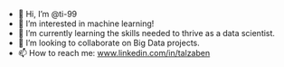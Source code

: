 - 👋 Hi, I’m @ti-99
- 👀 I’m interested in machine learning!
- 🌱 I’m currently learning the skills needed to thrive as a data scientist.
- 💞️ I’m looking to collaborate on Big Data projects.
- 📫 How to reach me: www.linkedin.com/in/talzaben

<!---
ti-99/ti-99 is a ✨ special ✨ repository because its `README.md` (this file) appears on your GitHub profile.
You can click the Preview link to take a look at your changes.
--->

